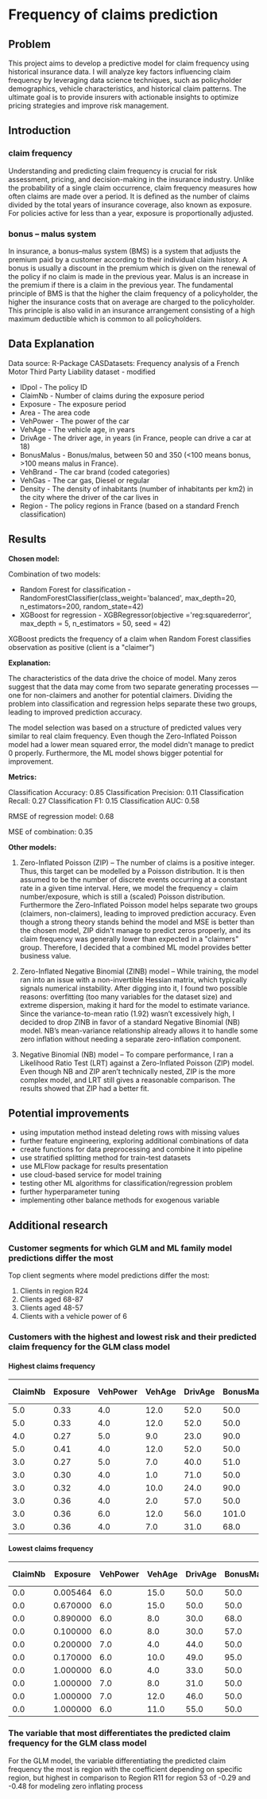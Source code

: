 # Frequency of claims prediction

## Problem
This project aims to develop a predictive model for claim frequency using historical insurance data. I will analyze key factors influencing claim frequency by leveraging data science techniques, such as policyholder demographics, vehicle characteristics, and historical claim patterns. The ultimate goal is to provide insurers with actionable insights to optimize pricing strategies and improve risk management.

## Introduction

### claim frequency
Understanding and predicting claim frequency is crucial for risk assessment, pricing, and decision-making in the insurance industry. Unlike the probability of a single claim occurrence, claim frequency measures how often claims are made over a period. It is defined as the number of claims divided by the total years of insurance coverage, also known as exposure. For policies active for less than a year, exposure is proportionally adjusted.

### bonus – malus system
In insurance, a bonus–malus system (BMS) is a system that adjusts the premium paid by a customer according to their individual claim history. A bonus is usually a discount in the premium which is given on the renewal of the policy if no claim is made in the previous year. Malus is an increase in the premium if there is a claim in the previous year. The fundamental principle of BMS is that the higher the claim frequency of a policyholder, the higher the insurance costs that on average are charged to the policyholder. This principle is also valid in an insurance arrangement consisting of a high maximum deductible which is common to all policyholders.

## Data Explanation
Data source: R-Package CASDatasets: Frequency analysis of a French Motor Third Party Liability dataset - modified

- IDpol - The policy ID
- ClaimNb - Number of claims during the exposure period
- Exposure - The exposure period
- Area - The area code
- VehPower - The power of the car
- VehAge - The vehicle age, in years
- DrivAge - The driver age, in years (in France, people can drive a car at 18)
- BonusMalus - Bonus/malus, between 50 and 350 (<100 means bonus, >100 means malus in France). 
- VehBrand - The car brand (coded categories)
- VehGas - The car gas, Diesel or regular
- Density - The density of inhabitants (number of inhabitants per km2) in the city where the driver of the car lives in
- Region - The policy regions in France (based on a standard French classification)


## Results
**Chosen model:** 

Combination of two models:
- Random Forest for classification - RandomForestClassifier(class_weight='balanced', max_depth=20, n_estimators=200, random_state=42)
- XGBoost for regression - XGBRegressor(objective ='reg:squarederror', max_depth = 5, n_estimators = 50, seed = 42)

XGBoost predicts the frequency of a claim when Random Forest classifies observation as positive (client is a "claimer")

**Explanation:** 

The characteristics of the data drive the choice of model. Many zeros suggest that the data may come from two separate generating processes — one for non-claimers and another for potential claimers. Dividing the problem into classification and regression helps separate these two groups, leading to improved prediction accuracy.

The model selection was based on a structure of predicted values very similar to real claim frequency. Even though the Zero-Inflated Poisson model had a lower mean squared error, the model didn't manage to predict 0 properly. Furthermore, the ML model shows bigger potential for improvement.

**Metrics:** 

Classification Accuracy: 0.85
Classification Precision: 0.11
Classification Recall: 0.27
Classification F1: 0.15
Classification AUC: 0.58

RMSE of regression model: 0.68

MSE of combination: 0.35

**Other models:**

1. Zero-Inflated Poisson (ZIP) – The number of claims is a positive integer. Thus, this target can be modelled by a Poisson distribution. It is then assumed to be the number of discrete events occurring at a constant rate in a given time interval. Here, we model the frequency = claim number/exposure, which is still a (scaled) Poisson distribution. Furthermore the Zero-Inflated Poisson model helps separate two groups (claimers, non-claimers), leading to improved prediction accuracy. Even though a strong theory stands behind the model and MSE is better than the chosen model, ZIP didn't manage to predict zeros properly, and its claim frequency was generally lower than expected in a "claimers" group. Therefore, I decided that a combined ML model provides better business value. 
   
2. Zero-Inflated Negative Binomial (ZINB) model – While training, the model ran into an issue with a non-invertible Hessian matrix, which typically signals numerical instability. After digging into it, I found two possible reasons: overfitting (too many variables for the dataset size) and extreme dispersion, making it hard for the model to estimate variance. Since the variance-to-mean ratio (1.92) wasn’t excessively high, I decided to drop ZINB in favor of a standard Negative Binomial (NB) model. NB’s mean-variance relationship already allows it to handle some zero inflation without needing a separate zero-inflation component.
   
3. Negative Binomial (NB) model – To compare performance, I ran a Likelihood Ratio Test (LRT) against a Zero-Inflated Poisson (ZIP) model. Even though NB and ZIP aren’t technically nested, ZIP is the more complex model, and LRT still gives a reasonable comparison. The results showed that ZIP had a better fit.


## Potential improvements
- using imputation method instead deleting rows with missing values
- further feature engineering, exploring additional combinations of data
- create functions for data preprocessing and combine it into pipeline
- use stratified splitting method for train-test datasets
- use MLFlow package for results presentation
- use cloud-based service for model training
- testing other ML algorithms for classification/regression problem
- further hyperparameter tuning
- implementing other balance methods for exogenous variable

## Additional research
### Customer segments for which GLM and ML family model predictions differ the most
Top client segments where model predictions differ the most:
1. Clients in region R24
2. Clients aged 68-87
3. Clients aged 48-57
4. Clients with a vehicle power of 6

### Customers with the highest and lowest risk and their predicted claim frequency for the GLM class model

#### Highest claims frequency
|ClaimNb | Exposure | VehPower | VehAge | DrivAge | BonusMalus | Density | Area | VehBrand | VehGas | Region | ClaimFrequency| Ptredicted ClaimFrequency|
|--------|----------|----------|--------|---------|------------|---------|------|----------|--------|--------|---------------|--------------------------|
|5.0|0.33|4.0|12.0|52.0|50.0|824.0|D|B1|Regular|R91|15.151515|0.054610|
|5.0|	0.33|	4.0|	12.0|	52.0|	50.0|	824.0|	D|	B1|	Regular|	R91|	15.151515|0.047506|
|4.0|	0.27|	5.0|	9.0|	23.0|	90.0|	6924.0|	E|	B3|	Diesel|	R11|	14.814815|0.047506|
|5.0|	0.41|	4.0|	12.0|	52.0|	50.0|	824.0|	D|	B1|	Regular|	R91|	12.195122|0.102723|
|3.0|	0.27|	5.0|	7.0|	40.0|	51.0|	403.0|	C|	B2|	Diesel|	R91|	11.111111|0.047506|
|3.0|	0.30|	4.0|	1.0|	71.0|	50.0|	42.0|	A|	B12|	Regular|	R52|	10.000000|0.042753|
|3.0|	0.32|	4.0|	10.0|	24.0|	90.0|	1955.0|	D|	B1|	Regular|	R94|	9.375000|0.089862|
|3.0|	0.36|	4.0|	2.0|	57.0|	50.0|	1217.0|	D|	B4|	Regular|	R82|	8.333333|0.111204|
|3.0|	0.36|	6.0|	12.0|	56.0|	101.0|	9307.0|	E|	B1|	Diesel|	R82|	8.333333|0.167211|
|3.0|	0.36|	4.0|	7.0|	31.0|	68.0|	1974.0|	D|	B2|	Diesel|	R54|	8.333333|0.079642|

#### Lowest claims frequency
|ClaimNb|	Exposure|	VehPower|	VehAge|	DrivAge|	BonusMalus|	Density|	Area|	VehBrand|	VehGas|	Region|	ClaimFrequency| Ptredicted ClaimFrequency|
|-------|---------|---------|-------|--------|------------|--------|------|---------|-------|-------|---------------|--------------------------|
|0.0|	0.005464|	6.0|	15.0|	50.0|	50.0|	29.0|	A|	B2|	Diesel|	R24|	0.0|0.050133|
|0.0|	0.670000|	6.0|	15.0|	50.0|	50.0|	29.0|	A|	B2|	Diesel|	R24|	0.0|0.050133|
|0.0|	0.890000|	6.0|	8.0|	30.0|	68.0|	48.0|	A|	B1|	Diesel|	R53|	0.0|0.079624|
|0.0|	0.100000|	6.0|	8.0|	30.0|	57.0|	48.0|	A|	B1|	Diesel|	R53|	0.0|0.062471|
|0.0|	0.200000|	7.0|	4.0|	44.0|	50.0|	56.0|	B|	B14|	Diesel|	R24|	0.0|0.065780|
|0.0|	0.170000|	6.0|	10.0|	49.0|	95.0|	26.0|	A|	B3|	Diesel|	R24|	0.0|0.136230|
|0.0|	1.000000|	6.0|	4.0|	33.0|	50.0|	16.0|	A|	B1|	Diesel|	R24|	0.0|0.056763|
|0.0|	1.000000|	7.0|	8.0|	31.0|	50.0|	17.0|	A|	B5|	Diesel|	R24|	0.0|0.054351|
|0.0|	1.000000|	7.0|	12.0|	46.0|	50.0|	126.0|	C|	B5|	Diesel|	R24|	0.0|0.059531|
|0.0|	1.000000|	6.0|	11.0|	55.0|	50.0|	67.0|	B|	B1|	Diesel|	R24|	0.0|0.060730|


### The variable that most differentiates the predicted claim frequency for the GLM class model
For the GLM model, the variable differentiating the predicted claim frequency the most is region with the coefficient depending on specific region, but highest in comparison to Region R11 for region 53 of -0.29 and -0.48 for modeling zero inflating process
